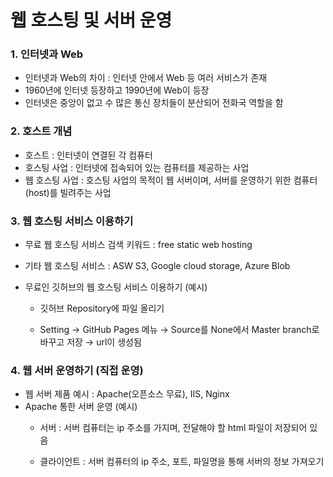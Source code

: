 # 웹 호스팅 및 서버 운영

### 1. 인터넷과 Web
- 인터넷과 Web의 차이 : 인터넷 안에서 Web 등 여러 서비스가 존재
- 1960년에 인터넷 등장하고 1990년에 Web이 등장
- 인터넷은 중앙이 없고 수 많은 통신 장치들이 분산되어 전화국 역할을 함

### 2. 호스트 개념
- 호스트 : 인터넷이 연결된 각 컴퓨터
- 호스팅 사업 : 인터넷에 접속되어 있는 컴퓨터를 제공하는 사업
- 웹 호스팅 사업 : 호스팅 사업의 목적이 웹 서버이며, 서버를 운영하기 위한 컴퓨터(host)를 빌려주는 사업

### 3. 웹 호스팅 서비스 이용하기
- 무료 웹 호스팅 서비스 검색 키워드 : free static web hosting
- 기타 웹 호스팅 서비스 : ASW S3, Google cloud storage, Azure Blob

- 무료인 깃허브의 웹 호스팅 서비스 이용하기 (예시)
  - 깃허브 Repository에 파일 올리기
  
  - Setting → GitHub Pages 메뉴 → Source를 None에서 Master branch로 바꾸고 저장 → url이 생성됨

### 4. 웹 서버 운영하기 (직접 운영)
- 웹 서버 제품 예시 : Apache(오픈소스 무료), IIS, Nginx
- Apache 통한 서버 운영 (예시)
  - 서버 : 서버 컴퓨터는 ip 주소를 가지며, 전달해야 할 html 파일이 저장되어 있음
  
  - 클라이언트 : 서버 컴퓨터의 ip 주소, 포트, 파일명을 통해 서버의 정보 가져오기
